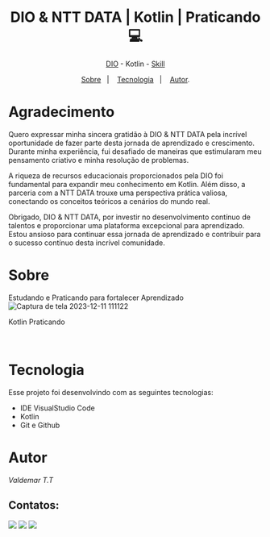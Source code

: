 <h1 align="center">DIO & NTT DATA | Kotlin | Praticando 💻 </h1>

<p align="center"> <a href="https://web.dio.me/home" target="_blank">DIO</a> - Kotlin - <a href="https://www.dio.me/users/vteider" target="_blank">Skill</a> 

<p align="center">
<a href="#sobre">Sobre</a>&nbsp;&nbsp;&nbsp|&nbsp;&nbsp;&nbsp;
<a href="#tecnologia">Tecnologia</a>&nbsp;&nbsp;&nbsp|&nbsp;&nbsp;&nbsp;
<a href="#autor">Autor</a>.</p>

# Agradecimento
Quero expressar minha sincera gratidão à DIO & NTT DATA pela incrível oportunidade de fazer parte desta jornada de aprendizado e crescimento. Durante minha experiência,
fui desafiado de maneiras que estimularam meu pensamento criativo e minha resolução de problemas.

A riqueza de recursos educacionais proporcionados pela DIO foi fundamental para expandir meu conhecimento em Kotlin. Além disso,
a parceria com a NTT DATA trouxe uma perspectiva prática valiosa, conectando os conceitos teóricos a cenários do mundo real.

Obrigado, DIO & NTT DATA, por investir no desenvolvimento contínuo de talentos e proporcionar uma plataforma excepcional para aprendizado.
Estou ansioso para continuar essa jornada de aprendizado e contribuir para o sucesso contínuo desta incrível comunidade.


# Sobre
Estudando e Praticando para fortalecer Aprendizado 
![Captura de tela 2023-12-11 111122](https://github.com/1985Valdemar/NTT-Data---Desenvolvimento-BackEnd-com-Kotlin-/assets/114195427/d37d7b6c-d612-4378-8a29-46708800ad44)

<p> Kotlin Praticando </p>

<br>

# Tecnologia

Esse projeto foi desenvolvindo com as seguintes tecnologias:

- IDE VisualStudio Code
- Kotlin
- Git e Github

# Autor

_Valdemar T.T_
<br>

## Contatos:

<div>
  
<a href="https://www.dio.me/users/vteider" target="_blank"><img loading="lazy" src="https://img.shields.io/badge/Perfil-FF0000?style=for-the-badge&logo=Perfil&logoColor=white" target="_blank"></a>
<a href = "mailto:vteider@yahoo.com.br"><img loading="lazy" src="https://img.shields.io/badge/Email-33BD01?style=for-the-badge&logo=yahoo&logoColor=white" target="_blank"></a>
<a href="https://www.linkedin.com/in/valdemar-teider-5336b394/" target="_blank"><img loading="lazy" src="https://img.shields.io/badge/VALDEMAR-0077B5?style=for-the-badge&logo=linkedin&logoColor=white" target="_blank"></a>   
</div>
  
